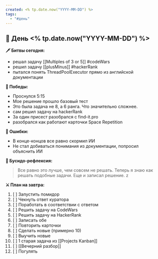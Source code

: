 ```yaml
---
created: <% tp.date.now("YYYY-MM-DD") %>
tags:
  - "#день"
---
```


## 🏯 День <% tp.date.now("YYYY-MM-DD") %>

**🗡️ Битвы сегодня:**
- решал задачу [[Multiples of 3 or 5]] #codeWars 
- решил задачу [[plusMinus]] #hackerRank 
- пытался понять ThreadPoolExecutor прямо из английской документации

**🎯 Победы:**
- Проснулся 5:15
- Мое решение прошло базовый тест
- Это была задача не 8, а 6 ранга. Что значительно сложнее.
- сам решил задачу на hackerRank
- За один присест разобрался с find-it.pro
- разобрался как работают карточки Space Repetition

**💢 Ошибки:**
- В конце-концов все равно скормил ИИ
- Не стал добиваться понимания из документации, попросил объяснить ИИ

**📿 Бусидо-рефлексия:**
> Все равно это лучше, чем совсем не решать. Теперь я знаю как решать подобные задачи. Еще и записал решение.
> z

**⚔️ План на завтра:**
1. [ ] Запустить помидор
2. [ ] Чекнуть ответ куратора
3. [ ] Поработать в соответствии с ответом
4. [ ] Решить задачу на CodeWars
5. [ ] Решить задачу на HackerRank
6. [ ] Записать обе
7. [ ] Повторить карточки
8. [ ] Сделать новые (примерно 10)
9. [ ] Выучить новые
10. [ ] 1 старая задача из [[Projects Kanban]]
11. [ ] [[Вечерний разбор]]
12. [ ] Погулять